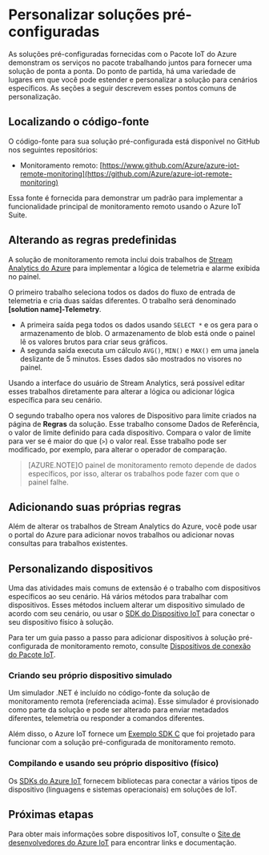 <properties
	pageTitle="Personalizando soluções pré-configuradas | Microsoft Azure"
	description="Fornece orientação sobre como personalizar as soluções pré-configuradas do Pacote IoT do Azure."
	services=""
	documentationCenter=".net"
	authors="stevehob"
	manager="timlt"
	editor=""/>

<tags
     ms.service="na"
     ms.devlang="dotnet"
     ms.topic="article"
     ms.tgt_pltfrm="na"
     ms.workload="na"
     ms.date="09/29/2015"
     ms.author="stevehob"/>

# Personalizar soluções pré-configuradas

As soluções pré-configuradas fornecidas com o Pacote IoT do Azure demonstram os serviços no pacote trabalhando juntos para fornecer uma solução de ponta a ponta. Do ponto de partida, há uma variedade de lugares em que você pode estender e personalizar a solução para cenários específicos. As seções a seguir descrevem esses pontos comuns de personalização.

## Localizando o código-fonte

O código-fonte para sua solução pré-configurada está disponível no GitHub nos seguintes repositórios:

- Monitoramento remoto: [https://www.github.com/Azure/azure-iot-remote-monitoring](https://github.com/Azure/azure-iot-remote-monitoring)

Essa fonte é fornecida para demonstrar um padrão para implementar a funcionalidade principal de monitoramento remoto usando o Azure IoT Suite.

## Alterando as regras predefinidas

A solução de monitoramento remota inclui dois trabalhos de [Stream Analytics do Azure](http://azure.microsoft.com/services/stream-analytics) para implementar a lógica de telemetria e alarme exibida no painel.

O primeiro trabalho seleciona todos os dados do fluxo de entrada de telemetria e cria duas saídas diferentes. O trabalho será denominado **[solution name]-Telemetry**.

- A primeira saída pega todos os dados usando `SELECT *` e os gera para o armazenamento de blob. O armazenamento de blob está onde o painel lê os valores brutos para criar seus gráficos.
- A segunda saída executa um cálculo `AVG()`, `MIN()` e `MAX()` em uma janela deslizante de 5 minutos. Esses dados são mostrados no visores no painel.

Usando a interface do usuário de Stream Analytics, será possível editar esses trabalhos diretamente para alterar a lógica ou adicionar lógica específica para seu cenário.

O segundo trabalho opera nos valores de Dispositivo para limite criados na página de **Regras** da solução. Esse trabalho consome Dados de Referência, o valor de limite definido para cada dispositivo. Compara o valor de limite para ver se é maior do que (`>`) o valor real. Esse trabalho pode ser modificado, por exemplo, para alterar o operador de comparação.

> [AZURE.NOTE]O painel de monitoramento remoto depende de dados específicos, por isso, alterar os trabalhos pode fazer com que o painel falhe.

## Adicionando suas próprias regras

Além de alterar os trabalhos de Stream Analytics do Azure, você pode usar o portal do Azure para adicionar novos trabalhos ou adicionar novas consultas para trabalhos existentes.

## Personalizando dispositivos

Uma das atividades mais comuns de extensão é o trabalho com dispositivos específicos ao seu cenário. Há vários métodos para trabalhar com dispositivos. Esses métodos incluem alterar um dispositivo simulado de acordo com seu cenário, ou usar o [SDK do Dispositivo IoT][] para conectar o seu dispositivo físico à solução.

Para ter um guia passo a passo para adicionar dispositivos à solução pré-configurada de monitoramento remoto, consulte [Dispositivos de conexão do Pacote IoT](iot-suite-connecting-devices.md).

### Criando seu próprio dispositivo simulado

Um simulador .NET é incluído no código-fonte da solução de monitoramento remota (referenciada acima). Esse simulador é provisionado como parte da solução e pode ser alterado para enviar metadados diferentes, telemetria ou responder a comandos diferentes.

Além disso, o Azure IoT fornece um [Exemplo SDK C](https://github.com/Azure/azure-iot-sdks/c/serializer/samples/remote_monitoring) que foi projetado para funcionar com a solução pré-configurada de monitoramento remoto.

### Compilando e usando seu próprio dispositivo (físico)

Os [SDKs do Azure IoT](https://github.com/Azure/azure-iot-sdks) fornecem bibliotecas para conectar a vários tipos de dispositivo (linguagens e sistemas operacionais) em soluções de IoT.

## Próximas etapas

Para obter mais informações sobre dispositivos IoT, consulte o [Site de desenvolvedores do Azure IoT](http://azure.microsoft.com/develop/iot) para encontrar links e documentação.

[SDK do Dispositivo IoT]: https://azure.microsoft.com/documentation/articles/iot-hub-sdks-summary/

<!---HONumber=AcomDC_1203_2015-->